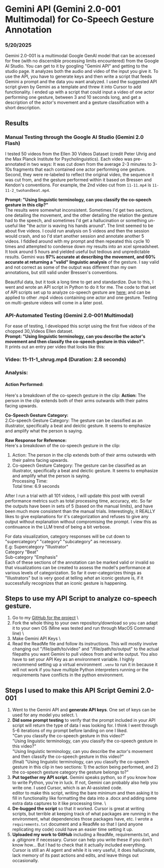 # Gemini API (Gemini 2.0-001 Multimodal) for Co-Speech Gesture Annotation
### 5/20/2025

Gemini 2.0-001 is a multimodal Google GenAI model that can be accessed for free (with no discernible processing limits encountered) from the Google AI Studio.
You can get to it by googling "Gemini API" and getting to the studio page.  It analyzes both the audio and video of the input you give it.  To use the API, you have to generate keys and then write a script
that feeds Gemini a prompt and the data you want analyzed.  I used the suggested API script given by Gemini as a template and threw it into Cursor to add functionality. 
I ended up with a script that could input a video of one actor performing one gesture, between 3 and 10 seconds long, and get a description of 
the actor's movement and a gesture classification with a short description.

## Results
### Manual Testing through the Google AI Studio (Gemini 2.0 Flash)
I tested 50 videos from the Ellen 30 Videos Dataset (credit Peter Uhrig and the Max Planck Institute for Psycholinguistics). Each video was 
pre-annotated in two ways: It was cut down from the average 2-3 minutes to 3-10s fragments that each contained one actor performing one gesture.  Second, 
they were re-labeled to reflect the original video, the sequence it was cut from, and the gesture performed within it based on Bressen and Kendon's conventions.
For example, the 2nd video cut from ```11-11.mp4``` is ```11-11-2_twohandbeat.mp4```. 

**Prompt:  "Using linguistic terminology, can you classify the co-speech gesture in this clip?"** \
The results were somewhat inconsistent.
Sometimes I'd get two sections, one detailing the movement, and the other detailing the relation the gesture had to the speech, and sometimes I'd get a hallucination or 
something un-useful like "the actor is waving his hands around".  The limit seemed to be about five videos. I could run analysis on 5 videos and then the session would crash, and so 
I'd start another session and annotate another 5 videos.  I fiddled around with my prompt and then repeated this cycle 10 times and attempted to condense down my results into an xcel spreadsheet.
It took around 5 hours and yielded useful but tedious and unpredictable results.  Gemini was **97% accurate at describing the movement, and 60% accurate at returning a "valid" linguistic analysis**
of the gesture.  I say valid and not correct as some of the output was different than my own annotations, but still valid under Bressen's conventions.

Beautiful data, but it took a long time to get and standardize.  Due to this, I went and wrote an API script in Python to do it for me. The code to that set of API scripts
set up to analyze co-speech gesture are [here:](https://github.com/kate-carter/Gemini_API_Co-Speech) and can be applied to other .mp4 videos containing one actor and one gesture.
Testing on multi-gesture videos will come in a later post.

### API-Automated Testing (Gemini 2.0-001 Multimodal)
For ease of testing, I developed this script using the first five videos of the chopped 30_Videos Ellen dataset. \
**Prompt: "Using linguistic terminology, can you describe the actor's movement and then classify the co-speech gesture in this video?".** \
It prints out an entry per video that looks like this:

### Video: 11-11-1_shrug.mp4 (Duration: 2.8 seconds)
### Analysis:
#### Action Performed:
Here's a breakdown of the co-speech gesture in the clip:
**Action:** The person in the clip extends both of their arms outwards with their palms facing upwards. 

**Co-Speech Gesture Category:** \
2.Co-speech Gesture Category: The gesture can be classified as an illustrator, specifically a beat and deictic gesture. It seems to emphasize and amplify what the person is saying. 

**Raw Response for Reference:** \
Here's a breakdown of the co-speech gesture in the clip: 
1.  Action: The person in the clip extends both of their arms outwards with their palms facing upwards.
2.  Co-speech Gesture Category: The gesture can be classified as an illustrator, specifically a beat and deictic gesture. It seems to emphasize and amplify what the person is saying. \
Processing Time: \
Total time: 6.9 seconds

After I run a trial with all 101 videos, I will update this post with overall performance metrics such as total processing time, accuracy, etc.  So far the outputs have been 
in sets of 5 (based on the manual limits), and have been much  more consistent than the manual trials.  Interestingly, it REALLY likes to give 
explanations for it's categorization and refuses to give any output without explanation without compromising the prompt.  I view this as continuance in the LLM trend of 
being a bit verbose.  

For data visualization, category responses will be cut down to "supercategory" "category" "subcategory" as necessary. \
E.g: Supercategory "Illustrator" \
Category "Beat" \
Sub-category "Emphasis" \
Each of these sections of the annotation can be marked valid or invalid so that
visualizations can be created to assess the model's performance at various levels of categorization.  So far it over-categorizes things as "Illustrators" but is 
very good at telling *what* an iconic gesture is, if it successfully recognizes that an iconic gesture is happening.

## Steps to use my API Script to analyze co-speech gesture.
1) Go to my [GitHub for the project](https://github.com/kate-carter/Gemini_API_Co-Speech) \
2) Fork the whole thing to your own repository/download so you can adapt it to your own OS (Mine was tested and run through MacOS Command line) \
3) Make Gemini API Keys \
4) Read the ReadMe file and follow its instructions. This will mostly involve changing out "/file/path/to/video" and "/file/path/to/output" to the actual filepaths you want Gemini to pull videos from and write output.  You also have to set your API Key as an environment variable.  I highly recommend setting up a virtual environment ```.venv```
   to run it in because it will not work if you have multiple Python interpreters running or the requirements have conflicts in the python environment.

## Steps I used to make this API Script Gemini 2.0-001
1) Went to the Gemini API and **generate API keys**. One set of keys can be used for any model you select. \
2) **Did some prompt testing** to verify that the prompt included in your API script will return the type of data I was looking for.
 I think I went through 5-6 iterations of my prompt before landing on one I liked. \
"Can you classify the co-speech gesture in this video?" \
"Using linguistic terminology, can you classify the co-speech gesture in this video?" \
"Using linguistic terminology, can you describe the actor's movement and then classify the co-speech gesture in this video?" \
(final) "Using linguistic terminology, can you classify the co-speech gesture in this clip in two sections: 1) the action being performed, and 2) the co-speech gesture category the gesture belongs to?"
3) **Put together my API script.** Gemini speaks python, so if you know how to write Python, you're in luck. If not, Gemini can probably also help you write one.  I used Cursor, which is an AI-assisted code. \
   editor to make this script, writing the bare minimum and then asking it to fill in functionality like formatting the data into a .docx and adding some extra data captures to it like processing time. \
5) **De-bugged the script** so that it worked. Cursor is great at writing scripts, but terrible at keeping track of what packages are running in the environment, what dependencies
   those packages have, etc.  I wrote a ```requirements.txt``` document and a ReadMe so that I (and anyone replicating my code) could have an easier time setting it up.
6) **Uploaded my work to GitHub** including a ReadMe, requirements.txt, and a .gitignore if necessary. Cursor can help you write these if you don't know how... But
I had to check that it actually included everything. Cursor is still an AI agent and while it is very useful, it does hallucinate, lack memory of its past actions and edits, and leave things out occasionally.

